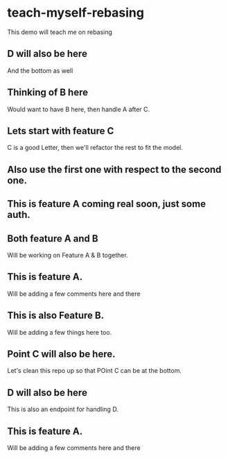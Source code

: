 # teach-myself-rebasing

This demo will teach me on rebasing

## D will also be here

And the bottom as well

## Thinking of B here

Would want to have B here, then handle A after C.

## Lets start with feature C

C is a good Letter, then we'll refactor the rest to fit the model.

## Also use the first one with respect to the second one.

## This is feature A coming real soon, just some auth.

## Both feature A and B

Will be working on Feature A & B together.

## This is feature A.

Will be adding a few comments here and there

## This is also Feature B.

Will be adding a few things here too.

## Point C will also be here.

Let's clean this repo up so that POint C can be at the bottom.
## D will also be here

This is also an endpoint for handling D.
## This is feature A.

Will be adding a few comments here and there

